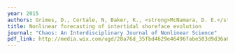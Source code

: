 ```yaml
---
year: 2015
authors: Grimes, D., Cortale, N, Baker, K., <strong>McNamara, D. E.</strong>
title: Nonlinear forecasting of intertidal shoreface evolution
journal: "Chaos: An Interdisciplinary Journal of Nonlinear Science"
pdf_link: http://media.wix.com/ugd/28a76d_35fbd4629e46496fabe503d9d36a6a36.pdf
---
```

